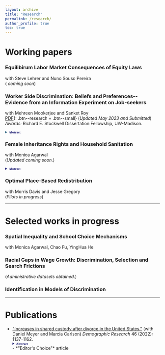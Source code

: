```yaml
---
layout: archive
title: "Research"
permalink: /research/
author_profile: true
toc: true
---
```

<!-- Jump to:
- [Working papers](#working-papers)
- [Selected works in progress](#selected-works-in-progress)
- [Publications](#publications) 
and <i class='fas fa-code' style='font-size:24px;color:black'></i> <i class='fab fa-github-square' style='font-size:24px;color:black'></i>
-->

# Working papers <a name="working-papers"></a>

### Equilibirum Labor Market Consequences of Equity Laws
with Steve Lehrer and Nuno Souso Pereira <br />
( <i class='fas fa-file-pdf' style='font-size:16px;color:darkred'></i>  *coming soon*)
### Worker Side Discrimination: Beliefs and Preferences--Evidence from an Information Experiment on Job-seekers
with Mehreen Mookerjee and Sanket Roy   
[<i class='fas fa-file-pdf' style='font-size:16px;color:darkred'></i> PDF](/papers/Alam_JMP_Oct21.pdf){: .btn--research + .btn--small}  (*Updated May 2023 and Submitted*) <br />
*Awards:* Richard E. Stockwell Dissertation Fellowship, UW-Madison. <br />
<details style="font-size:90%; font-family:Verdana; width =20%;">  <summary style="color:#2c627e; font-family:courier; font-size:90%; font-family:Verdana; width=80%;"><strong style="font-size:90%; color:midnightblue;">Abstract</strong></summary> Tight labor markets are associated with high costs of worker-turnover. In such settings, firms might put significant weight on whom workers want to work for, while deciding promotions. Should workers prefer not to work for female managers, it could lower the chances of females being promoted. Using an information experiment and a structural model, in this paper, we provide novel evidence on the distribution of workers' preferences on manager gender and their beliefs on managers' mentoring ability, which affects their job search and choice. In the absence of information on manager quality, workers are indifferent to manager gender. However, upon receiving information on manager mentorship ability, workers prefer to work for female managers---as exhibited by their willingness to forgo 1.3--2.2% of average annual wages. Hence, absent additional information on mentorship skill, workers on average believe that female managers' mentoring ability is worse than male managers', with the magnitude of this evaluation corresponding to a wage differential of 1.6% of average annual wages. These averages mask rich heterogeneity. We find that 60% of workers prefer to work for female managers, and in the absence of information on mentorship ability, 62% believe male managers to be better mentors. An ex-post survey directly eliciting worker beliefs corroborates this finding. We find policy-relevant heterogeneity by maternal education level, parental employment status and worker major. Our results imply, the distribution of worker preferences could be used to test for discriminatory practices by the firm. </details>

### Female Inheritance Rights and Household Sanitation
with Monica Agarwal <br />
(*Updated <i class='fas fa-file-pdf' style='font-size:24px;color:darkred'></i> coming soon.*)
<details style="font-size:90%; font-family:Verdana; width =20%;">  <summary style="color:midnightblue; font-family:courier; font-size:90%; font-family:Verdana; width=80%;"> <strong style="font-size:90%; color:midnightblue;">Abstract</strong> </summary>  Health hazards due to open defecation are most prominent in India. Females benefit from toilets in households more than males. In this paper we estimate the impact of increased inheritance rights of females on the presence of a toilet in the household. Daughters being usually married away to the household of the groom, available household level nationally representative data do not have all original (natal) household characteristics – which determines treatment eligibility. Under generic assumptions, we show that when the treatment is partially observed to the researcher, we can derive a lower bound on the average treatment effect in a difference in differences framework. We estimate that the policy increased the probability of the presence of a toilet in the household a woman is married into, by at least 4.3% points. We uncover conditional treatment effects by the age of the daughter at the time of policy implementation and find it to be the largest for the group of females who were the youngest at the time of policy implementation.  </details>
     
### Optimal Place-Based Redistribution
with Morris Davis and Jesse Gregory <br />
(*Pilots in progress*)

---

# Selected works in progress <a name="selected-works-in-progress"></a>
<!-- a comment -->
### Spatial Inequality and School Choice Mechanisms
with Monica Agarwal, Chao Fu, YingHua He
### Racial Gaps in Wage Growth: Discrimination, Selection and Search Frictions
(*Administrative datasets obtained.*)
<!-- ### Disentangling Demand-side Discrimination from Supply-side Preferences (with Sitian Liu and Thorstein Koeppl)  (*Administrative datasets obtained. Pilots in progress*) [<button style='font-size:12px'> <i class='fas fa-code' style='font-size:24px'></i> on <i class='fab fa-github' style='font-size:24px;color:black'></i></button>](https://github.com) -->
<!-- ### Labor Market Policies and Human Capital Accumulation (with Monica Agarwal, Steven Lehrer and Nuno Souso Pereira) -->
### Identification in Models of Discrimination

---

# Publications <a name="publications"></a>
- ["Increases in shared custody after divorce in the United States."](https://www.demographic-research.org/volumes/vol46/38/default.htm) (with Daniel Meyer and Marcia Carlson) *Demographic Research* 46 (2022): 1137-1162.
    <details style="font-size:90%; font-family:Verdana; width =20%;">  <summary style="color:midnightblue; font-family:courier; font-size:90%; font-family:Verdana; width=80%;"> <strong style="font-size:90%; color:midnightblue;">Abstract</strong> </summary>   This paper provides new evidence on the time trend in shared physical custody after divorce in the U.S., using eight waves of data from the Current Population Survey - Child Support Supplement. We find that the likelihood of shared custody more than doubled between divorces that occurred before 1985 and those in 2010-2014, from 12% to 28%. We show that non-Hispanic Whites and those who are more socioeconomically advantaged are more likely to have shared custody. Using more formal methods we show that the increase cannot be explained by changes in the characteristics of those divorcing; instead, we infer that this is the result of changing norms and policies that favor shared custody. Finally, this paper complements previous analyses using court record data from Wisconsin and shows that while the rate of shared custody in Wisconsin is higher than the national rate, a large increase over time has occurred in the nation as well as in Wisconsin. These changing patterns have important implications for children’s living arrangements and for the parental investments that children receive after their parents’ divorce  </details>
    - *"Editor's Choice"* article

